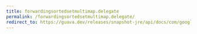 ```yaml
---
title: forwardingsortedsetmultimap.delegate
permalink: /forwardingsortedsetmultimap.delegate/
redirect_to: https://guava.dev/releases/snapshot-jre/api/docs/com/google/common/collect/ForwardingSortedSetMultimap.html#delegate--
---
```

